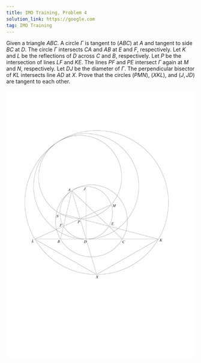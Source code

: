 ```yaml
---
title: IMO Training, Problem 4
solution_link: https://google.com
tag: IMO Training
---
```


Given a triangle $ABC$. A circle $\Gamma$ is tangent to $(ABC)$ at $A$ and tangent to side $BC$ at $D$. The circle $\Gamma$ intersects $CA$ and $AB$ at $E$ and $F$, respectively. Let $K$ and $L$ be the reflections of $D$ across $C$ and $B$, respectively. Let $P$ be the intersection of lines $LF$ and $KE$. The lines $PF$ and $PE$ intersect $\Gamma$ again at $M$ and $N$, respectively. Let $DJ$ be the diameter of $\Gamma$. The perpendicular bisector of $KL$ intersects line $AD$ at $X$. Prove that the circles $(PMN)$, $(XKL)$, and $(J, JD)$ are tangent to each other.

![Figure 4](/assets/problem-images/Figure8899.png)
